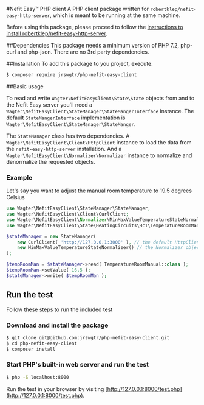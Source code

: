 #Nefit Easy™ PHP client
A PHP client package written for ```robertklep/nefit-easy-http-server```, which is meant to be running at the same machine.

Before using this package, please proceed to follow the [instructions to install robertklep/nefit-easy-http-server](https://github.com/robertklep/nefit-easy-http-server).

##Dependencies
This package needs a minimum version of PHP 7.2, php-curl and php-json. There are no 3rd party dependencies.

##Installation
To add this package to you project, execute:

```bash
$ composer require jrswgtr/php-nefit-easy-client
```

##Basic usage

To read and write ```Wagter\NefitEasyClient\State\State``` objects from and to the Nefit Easy server you'll need a ```Wagter\NefitEasyClient\StateManager\StateMangerInterface``` instance. The default  ```StateMangerInterface``` implementation is ```Wagter\NefitEasyClient\StateManager\StateManger```.

The ```StateManager``` class has two dependencies. A ```Wagter\NefitEasyClient\Client\HttpClient``` instance to load the data from the ```nefit-easy-http-server``` installation. And a ```Wagter\NefitEasyClient\Normalizer\Normalizer``` instance to normalize and denormalize the requested objects.

### Example
Let's say you want to adjust the manual room temperature to 19.5 degrees Celsius

```php
use Wagter\NefitEasyClient\StateManager\StateManager;
use Wagter\NefitEasyClient\Client\CurlClient;
use Wagter\NefitEasyClient\Normalizer\MinMaxValueTemperatureStateNormalizer;
use Wagter\NefitEasyClient\State\HeatingCircuits\Hc1\TemperatureRoomManual;

$stateManager = new StateManager(
    new CurlClient( 'http://127.0.0.1:3000' ), // the default HttpClient implementation
    new MinMaxValueTemperatureStateNormalizer() // the Normalizer object
);

$tempRoomMan = $stateManager->read( TemperatureRoomManual::class );
$tempRoomMan->setValue( 16.5 );
$stateManager->write( $tempRoomMan );
```

## Run the test
Follow these steps to run the included test
### Download and install the package
```bash
$ git clone git@github.com:jrswgtr/php-nefit-easy-client.git
$ cd php-nefit-easy-client
$ composer install
```
### Start PHP's built-in web server and run the test
```bash
$ php -S localhost:8000
```
Run the test in your browser by visiting [http://127.0.0.1:8000/test.php](http://127.0.0.1:8000/test.php).
